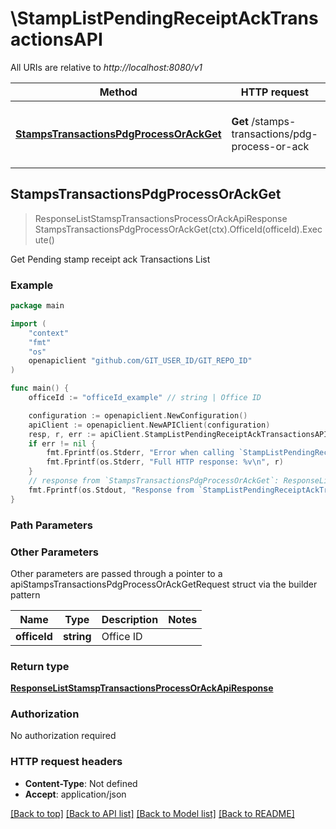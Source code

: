 # \StampListPendingReceiptAckTransactionsAPI

All URIs are relative to *http://localhost:8080/v1*

Method | HTTP request | Description
------------- | ------------- | -------------
[**StampsTransactionsPdgProcessOrAckGet**](StampListPendingReceiptAckTransactionsAPI.md#StampsTransactionsPdgProcessOrAckGet) | **Get** /stamps-transactions/pdg-process-or-ack | Get Pending stamp receipt ack Transactions List



## StampsTransactionsPdgProcessOrAckGet

> ResponseListStamspTransactionsProcessOrAckApiResponse StampsTransactionsPdgProcessOrAckGet(ctx).OfficeId(officeId).Execute()

Get Pending stamp receipt ack Transactions List



### Example

```go
package main

import (
	"context"
	"fmt"
	"os"
	openapiclient "github.com/GIT_USER_ID/GIT_REPO_ID"
)

func main() {
	officeId := "officeId_example" // string | Office ID

	configuration := openapiclient.NewConfiguration()
	apiClient := openapiclient.NewAPIClient(configuration)
	resp, r, err := apiClient.StampListPendingReceiptAckTransactionsAPI.StampsTransactionsPdgProcessOrAckGet(context.Background()).OfficeId(officeId).Execute()
	if err != nil {
		fmt.Fprintf(os.Stderr, "Error when calling `StampListPendingReceiptAckTransactionsAPI.StampsTransactionsPdgProcessOrAckGet``: %v\n", err)
		fmt.Fprintf(os.Stderr, "Full HTTP response: %v\n", r)
	}
	// response from `StampsTransactionsPdgProcessOrAckGet`: ResponseListStamspTransactionsProcessOrAckApiResponse
	fmt.Fprintf(os.Stdout, "Response from `StampListPendingReceiptAckTransactionsAPI.StampsTransactionsPdgProcessOrAckGet`: %v\n", resp)
}
```

### Path Parameters



### Other Parameters

Other parameters are passed through a pointer to a apiStampsTransactionsPdgProcessOrAckGetRequest struct via the builder pattern


Name | Type | Description  | Notes
------------- | ------------- | ------------- | -------------
 **officeId** | **string** | Office ID | 

### Return type

[**ResponseListStamspTransactionsProcessOrAckApiResponse**](ResponseListStamspTransactionsProcessOrAckApiResponse.md)

### Authorization

No authorization required

### HTTP request headers

- **Content-Type**: Not defined
- **Accept**: application/json

[[Back to top]](#) [[Back to API list]](../README.md#documentation-for-api-endpoints)
[[Back to Model list]](../README.md#documentation-for-models)
[[Back to README]](../README.md)

